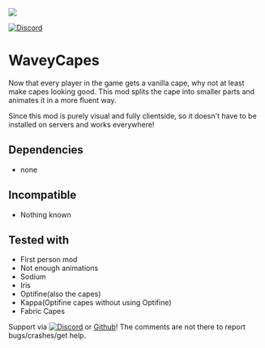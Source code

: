 ![](https://tr7zw.dev/curse/waveycapes-banner.jpg)

[![Discord](https://tr7zw.dev/curse/Discord-long.png)](https://discord.gg/2wKH8yeThf)

# WaveyCapes

Now that every player in the game gets a vanilla cape, why not at least make capes looking good. This mod splits the cape into smaller parts and animates it in a more fluent way.

Since this mod is purely visual and fully clientside, so it doesn't have to be installed on servers and works everywhere!

## Dependencies

- none

## Incompatible

- Nothing known

## Tested with

- First person mod
- Not enough animations
- Sodium
- Iris
- Optifine(also the capes)
- Kappa(Optifine capes without using Optifine)
- Fabric Capes

Support via [![Discord](https://tr7zw.dev/curse/Discord.png)](https://discord.gg/2wKH8yeThf) or [Github](https://github.com/tr7zw/3d-skin-layers)! The comments are not there to report bugs/crashes/get help.
